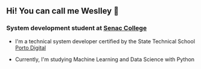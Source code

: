 ## Hi! You can call me Weslley 👋
### System development student at [Senac College](https://faculdadesenacpe.edu.br/)

- I'm a technical system developer certified by the State Technical School [Porto Digital](https://sisacad.educacao.pe.gov.br/sissel/seip/index.php?p=polo&id=446)

- Currently, I'm studying Machine Learning and Data Science with Python
